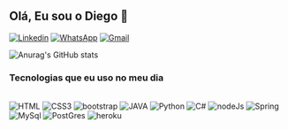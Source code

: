 ## Olá, Eu sou o Diego 🖖

[![Linkedin](https://img.shields.io/badge/LinkedIn-0077B5?style=for-the-badge&logo=linkedin&logoColor=white)](https://www.linkedin.com/in/diego-ssantos/)
[![WhatsApp](https://img.shields.io/badge/WhatsApp-25D366?style=for-the-badge&logo=whatsapp&logoColor=white)](https://wa.me/qr/KC4LWID7VXFVH1)
[![Gmail](https://img.shields.io/badge/Gmail-D14836?style=for-the-badge&logo=gmail&logoColor=white)](sendmailto:diegosantossilva258@gmail.com)   
   
![Anurag's GitHub stats](https://github-readme-stats.vercel.app/api?username=Diego-k2&show_icons=true&theme=cobalt)   

### Tecnologias que eu uso no meu dia 

<div style = "display: inline_block"></br>

   <img alt="HTML" src="https://img.shields.io/badge/HTML5-E34F26?style=for-the-badge&logo=html5&logoColor=white">
   <img alt="CSS3" src="https://img.shields.io/badge/CSS3-1572B6?style=for-the-badge&logo=css3&logoColor=white">
   <img alt="bootstrap" src="https://img.shields.io/badge/Bootstrap-563D7C?style=for-the-badge&logo=bootstrap&logoColor=white">
   <img alt="JAVA" src="https://img.shields.io/badge/Java-ED8B00?style=for-the-badge&logo=java&logoColor=white">
   <img alt="Python" src="https://img.shields.io/badge/Python-14354C?style=for-the-badge&logo=python&logoColor=white">
   <img alt="C#" src="https://img.shields.io/badge/C%23-239120?style=for-the-badge&logo=c-sharp&logoColor=white">
   <img alt="nodeJs" src="https://img.shields.io/badge/node.js-6DA55F?style=for-the-badge&logo=node.js&logoColor=white">
   <img alt="Spring" src="https://img.shields.io/badge/Spring-6DB33F?style=for-the-badge&logo=spring&logoColor=white">
   <img alt="MySql" src="https://img.shields.io/badge/MySQL-00000F?style=for-the-badge&logo=mysql&logoColor=white">
   <img alt="PostGres" src="https://img.shields.io/badge/PostgreSQL-316192?style=for-the-badge&logo=postgresql&logoColor=white">
   <img alt="heroku" src="https://img.shields.io/badge/Heroku-430098?style=for-the-badge&logo=heroku&logoColor=white">
 </div></br>
  
